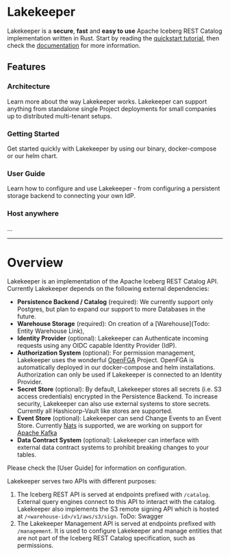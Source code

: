 # Lakekeeper

Lakekeeper is a **secure**, **fast** and **easy to use** Apache Iceberg REST Catalog implementation written in Rust.
Start by reading the [quickstart tutorial](getting-started.md), then check the [documentation](docs/nightly/) for more information.

## Features

### Architecture

Learn more about the way Lakekeeper works. Lakekeeper can support anything from standalone single Project deployments for small companies up to distributed multi-tenant setups.

### Getting Started

Get started quickly with Lakekeeper by using our binary, docker-compose or our helm chart.

### User Guide

Learn how to configure and use Lakekeeper - from configuring a persistent storage backend to connecting your own IdP.

### Host anywhere

...

---

# Overview

Lakekeeper is an implementation of the Apache Iceberg REST Catalog API. Currently Lakekeeper depends on the following external dependencies:

* **Persistence Backend / Catalog** (required): We currently support only Postgres, but plan to expand our support to more Databases in the future.
* **Warehouse Storage** (required): On creation of a [Warehouse](Todo: Entity Warehouse Link), 
* **Identity Provider** (optional): Lakekeeper can Authenticate incoming requests using any OIDC capable Identity Provider (IdP).
* **Authorization System** (optional): For permission management, Lakekeeper uses the wonderful [OpenFGA](http://openfga.dev) Project. OpenFGA is automatically deployed in our docker-compose and helm installations. Authorization can only be used if Lakekeeper is connected to an Identity Provider.
* **Secret Store** (optional): By default, Lakekeeper stores all secrets (i.e. S3 access credentials) encrypted in the Persistence Backend. To increase security, Lakekeeper can also use external systems to store secrets. Currently all Hashicorp-Vault like stores are supported.
* **Event Store** (optional): Lakekeeper can send Change Events to an Event Store. Currently [Nats](http://nats.io) is supported, we are working on support for [Apache Kafka](http://kafka.apache.org)
* **Data Contract System** (optional): Lakekeeper can interface with external data contract systems to prohibit breaking changes to your tables.

Please check the [User Guide] for information on configuration.

Lakekeeper serves two APIs with different purposes:

1. The Iceberg REST API is served at endpoints prefixed with `/catalog`. External query engines connect to this API to interact with the catalog. Lakekeeper also implements the S3 remote signing API which is hosted at `/<warehouse-id>/v1/aws/s3/sign`. ToDo: Swagger
1. The Lakekeeper Management API is served at endpoints prefixed with `/management`. It is used to configure Lakekeeper and manage entities that are not part of the Iceberg REST Catalog specification, such as permissions.


